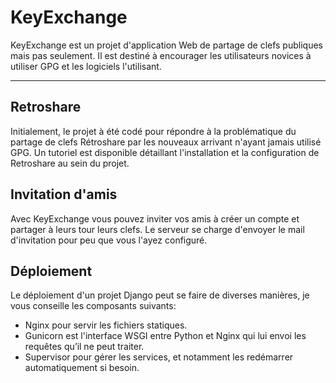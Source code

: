 KeyExchange
===================

KeyExchange est un projet d'application Web de partage de clefs publiques mais pas seulement. Il est destiné à encourager les utilisateurs novices à utiliser GPG et les logiciels l'utilisant.

----------

Retroshare
-------------

Initialement, le projet à été codé pour répondre à la problématique du partage de clefs Rétroshare par les nouveaux arrivant n'ayant jamais utilisé GPG. Un tutoriel est disponible détaillant l'installation et la configuration de Retroshare au sein du projet.

Invitation d'amis
-------------
Avec KeyExchange vous pouvez inviter vos amis à créer un compte et partager à leurs tour leurs clefs. Le serveur se charge d'envoyer le mail d'invitation pour peu que vous l'ayez configuré.

Déploiement
-------------

Le déploiement d'un projet Django peut se faire de diverses manières, je vous conseille les composants suivants:

 - Nginx pour servir les fichiers statiques.
 - Gunicorn est l'interface WSGI entre Python et Nginx qui lui envoi les requêtes qu’il ne peut traiter.
 - Supervisor pour gérer les services, et notamment les redémarrer automatiquement si besoin.
